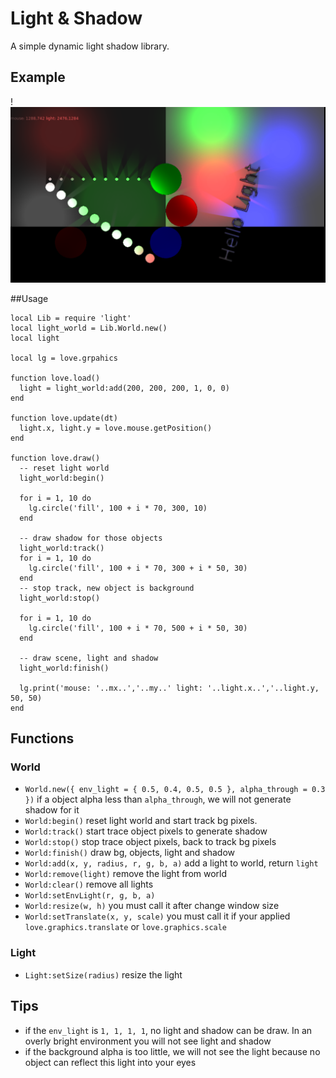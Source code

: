 Light & Shadow
==============

A simple dynamic light shadow library.


## Example

!![Example Image](./example.png)


##Usage

```
local Lib = require 'light'
local light_world = Lib.World.new()
local light

local lg = love.grpahics

function love.load()
  light = light_world:add(200, 200, 200, 1, 0, 0)
end

function love.update(dt)
  light.x, light.y = love.mouse.getPosition()
end

function love.draw()
  -- reset light world
  light_world:begin()

  for i = 1, 10 do
    lg.circle('fill', 100 + i * 70, 300, 10)
  end

  -- draw shadow for those objects
  light_world:track()
  for i = 1, 10 do
    lg.circle('fill', 100 + i * 70, 300 + i * 50, 30)
  end
  -- stop track, new object is background
  light_world:stop()

  for i = 1, 10 do
    lg.circle('fill', 100 + i * 70, 500 + i * 50, 30)
  end

  -- draw scene, light and shadow
  light_world:finish()

  lg.print('mouse: '..mx..','..my..' light: '..light.x..','..light.y, 50, 50)
end
```


## Functions

### World

* `World.new({ env_light = { 0.5, 0.4, 0.5, 0.5 }, alpha_through = 0.3 })` if a object alpha less than `alpha_through`, we will not generate shadow for it
* `World:begin()` reset light world and start track bg pixels.
* `World:track()` start trace object pixels to generate shadow
* `World:stop()` stop trace object pixels, back to track bg  pixels
* `World:finish()` draw bg, objects, light and shadow
* `World:add(x, y, radius, r, g, b, a)` add a light to world, return `light`
* `World:remove(light)` remove the light from world
* `World:clear()` remove all lights
* `World:setEnvLight(r, g, b, a)`
* `World:resize(w, h)` you must call it after change window size
* `World:setTranslate(x, y, scale)` you must call it if your applied `love.graphics.translate` or `love.graphics.scale`


### Light

* `Light:setSize(radius)` resize the light


## Tips

* if the `env_light` is `1, 1, 1, 1`, no light and shadow can be draw. In an overly bright environment you will not see light and shadow
* if the background alpha is too little, we will not see the light because no object can reflect this light into your eyes
